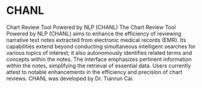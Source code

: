 # CHANL
Chart Review Tool Powered by NLP (CHANL)
The Chart Review Tool Powered by NLP (CHANL) aims to enhance the efficiency of reviewing narrative text notes extracted from electronic medical records (EMR). Its capabilities extend beyond conducting simultaneous intelligent searches for various topics of interest; it also autonomously identifies related terms and concepts within the notes. The interface emphasizes pertinent information within the notes, simplifying the retrieval of essential data. Users currently attest to notable enhancements in the efficiency and precision of chart reviews. CHANL was developed by Dr. Tianrun Cai.
